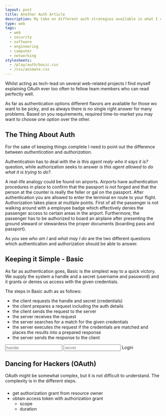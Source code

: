 ```yaml
---
layout: post
title: Another Auth Article
description: My take on different auth strategies available in what I consider to be Layman&rsquo;s terms. Mind you, I have never met the man.
type: web
tags:
  - web
  - security
  - software
  - engineering
  - computer
  - networking
stylesheets:
  - /play/auth/basic.css
  - /css/animate.css
---
```

Whilst acting as tech-lead on several web-related projects I find myself 
explaining OAuth ever too often to fellow team members who can read perfectly 
well. 

As far as authentication options different flavors are available for those
wo want to be picky, and as always there is no single right answer for many
problems. Based on you requirements, required time-to-market you may want to 
choose one option over the other.

## The Thing About Auth

For the sake of keeping things complete I need to point out the difference 
between _authentication_ and _authorization_.

Authentication has to deal with the _is this agent realy who it says it is?_
question, while authorization seeks to answer _is this agent allowed to do
what it is trying to do?_.

A real-life analogy could be found on airports. Airports have authentication 
procedures in place to confirm that the passport is not forged and that the 
person at the counter is really the feller or gal on the passport. 
After authentication you are allowed to enter the terminal en route
to your flight. Authorization takes place at multiple points. First of all
the passenger is not walking around with a employee badge which effectively
denies the passenger access to certain areas in the airport. Furthermore, 
the passenger has to be authorized to board an airplane after presenting the 
ground steward or stewardess the proper documents (boarding pass and passport).

As you see _who am I_ and _what may I do_ are the two different questions which 
authentication and authorization should be able to answer.

## Keeping it Simple &dash; Basic
As far as authentication goes, Basic is the simplest way to a quick victory.
We supply the system a handle and a secret (username and password) and it 
grants or denies us access with the given credentials.

The steps in Basic auth as as follows:

 - the client requests the handle and secret (credentials)
 - the client prepares a request including the auth details
 - the client sends the request to the server
 - the server receives the request
 - the server searches for a match for the given credentials
 - the server executes the request if the credentials are matched and places the results into a prepared response
 - the server sends the response to the client

<div class="element game" id="basic-auth-game">
  <div class="server"></div>
  <div class="cable"></div>
  <div class="client"></div>
  <div class="login_dialog">
    <input class="handle" placeholder="handle"></input>
    <input class="secret" type="password" placeholder="secret"></input>
    <span class="login_button">Login</span>
  </div>
  <script type="text/javascript" src="/play/auth/deps/require.js" data-main="/play/auth/basic.js"></script>
</div>

## Dancing for Hackers (OAuth)

OAuth might be somewhat complex, but it is not difficult to understand.
The complexity is in the different steps.

###

 - get authorization grant from resource owner
 - obtain access token with authorization grant
   - scope
   - duration

[rfc-basic-base64]: https://tools.ietf.org/html/rfc2617#page-19
[oauth-rfc]: http://tools.ietf.org/html/rfc5849
[ascii-art]: http://www.geocities.com/spunk1111/small.htm
[oauth-bearer]: http://tools.ietf.org/html/rfc6750
[stripe-auth]: https://stripe.com/docs/api/curl#authentication
